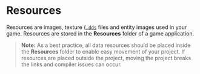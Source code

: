 <div class="doc-incomplete"/>

# Resources

Resources are images, texture ([```.dds```](https://en.wikipedia.org/wiki/DirectDraw_Surface) files and entity images used in your game. Resources are stored in the **Resources** folder of a game application.

>**Note:** As a best practice, all data resources should be placed inside the **Resources** folder to enable easy movement of your project. If resources are placed outside the project, moving the project breaks the links and compiler issues can occur.